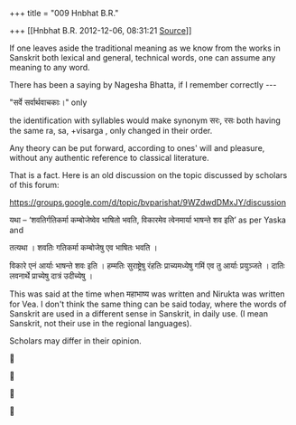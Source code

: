 +++
title = "009 Hnbhat B.R."

+++
[[Hnbhat B.R.	2012-12-06, 08:31:21 [Source](https://groups.google.com/g/bvparishat/c/y2J40OEKN0Q)]]



If one leaves aside the traditional meaning as we know from the works in Sanskrit both lexical and general, technical words, one can assume any meaning to any word.

  

There has been a saying by Nagesha Bhatta, if I remember correctly ---

  

"सर्वे सर्वार्थवाचकाः।" only

  

the identification with syllables would make synonym सरः, रसः both having the same ra, sa, +visarga , only changed in their order.

  

Any theory can be put forward, according to ones' will and pleasure, without any authentic reference to classical literature.

  

That is a fact. Here is an old discussion on the topic discussed by scholars of this forum:

  

<https://groups.google.com/d/topic/bvparishat/9WZdwdDMxJY/discussion>  

  

यथा – ‘शवतिर्गतिकर्मा कम्बोजेष्वेव भाषितो भवति, विकारमेव त्वेनमार्या भाषन्ते शव इति’ as per Yaska and  

  

तत्यथा । शवतिः गतिकर्मा कम्बोजेषु एव भाषितः भवति ।

विकारे एनं आर्याः भाषन्ते शवः इति । हम्मतिः सुराष्ट्रेषु रंहतिः प्राच्यमध्येषु गमिं एव तु आर्याः प्रयुञ्जते । दातिः लवनार्थे प्राच्येषु दात्रं उदीच्येषु ।  

  

This was said at the time when महाभाष्य was written and Nirukta was written for Vea. I don't think the same thing can be said today, where the words of Sanskrit are used in a different sense in Sanskrit, in daily use. (I mean Sanskrit, not their use in the regional languages).

  

Scholars may differ in their opinion.

  

  
  









